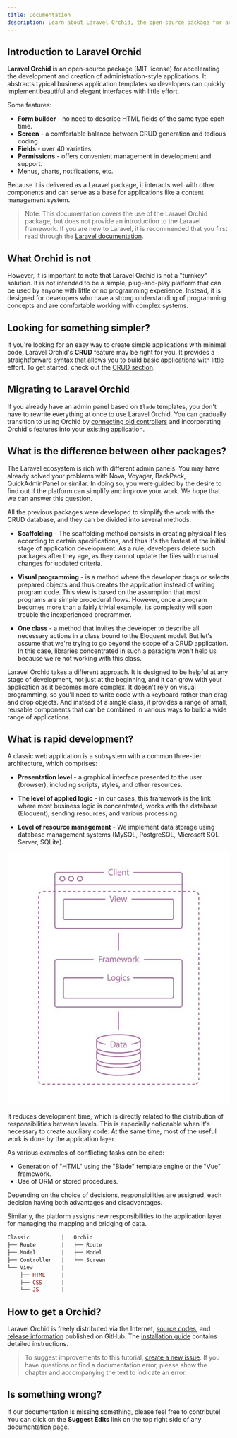 ```yaml
---
title: Documentation
description: Learn about Laravel Orchid, the open-source package for accelerating the development of administration-style applications. Explore the documentation for features like permission management, notifications, attachments, form builder, charts, configuration, controllers, custom templates, display elements, form elements, Eloquent filters, global search with Scout, layers for grouping, and using icons and SVG icons in your project.
---
```


## Introduction to Laravel Orchid

**Laravel Orchid** is an open-source package (MIT license) for accelerating the development and creation of administration-style applications. It abstracts typical business application templates so developers can quickly implement beautiful and elegant interfaces with little effort.

Some features:

- **Form builder** - no need to describe HTML fields of the same type each time.
- **Screen** - a comfortable balance between CRUD generation and tedious coding.
- **Fields** - over 40 varieties.
- **Permissions** - offers convenient management in development and support.
- Menus, charts, notifications, etc.


Because it is delivered as a Laravel package, it interacts well with other components and can serve as a base for applications like a content management system.


> Note: This documentation covers the use of the Laravel Orchid package, but does not provide an introduction to the Laravel framework. If you are new to Laravel, it is recommended that you first read through the [Laravel documentation](https://laravel.com/docs/).


## What Orchid is not

However, it is important to note that Laravel Orchid is not a "turnkey" solution. It is not intended to be a simple, plug-and-play platform that can be used by anyone with little or no programming experience. Instead, it is designed for developers who have a strong understanding of programming concepts and are comfortable working with complex systems.

## Looking for something simpler?


If you're looking for an easy way to create simple applications with minimal code, Laravel Orchid's **CRUD** feature may be right for you. It provides a straightforward syntax that allows you to build basic applications with little effort. To get started, check out the [CRUD section](https://orchid.software/en/docs/packages/crud/#introduction).


## Migrating to Laravel Orchid


If you already have an admin panel based on `Blade` templates, you don't have to rewrite everything at once to use Laravel Orchid. You can gradually transition to using Orchid by [connecting old controllers](https://orchid.software/en/docs/controllers) and incorporating Orchid's features into your existing application.


## What is the difference between other packages?

The Laravel ecosystem is rich with different admin panels.
You may have already solved your problems with Nova, Voyager, BackPack, QuickAdminPanel or similar.
In doing so, you were guided by the desire to find out if the platform can simplify and improve your work.
We hope that we can answer this question.

All the previous packages were developed to simplify the work with the CRUD database, and they can be divided into several methods:

- **Scaffolding** - The scaffolding method consists in creating physical files according to certain specifications, and thus it's the fastest at the initial stage of application development. As a rule, developers delete such packages after they age, as they cannot update the files with manual changes for updated criteria.

- **Visual programming** - is a method where the developer drags or selects prepared objects and thus creates the application instead of writing program code. This view is based on the assumption that most programs are simple procedural flows. However, once a program becomes more than a fairly trivial example, its complexity will soon trouble the inexperienced programmer.

- **One class** - a method that invites the developer to describe all necessary actions in a class bound to the Eloquent model. But let's assume that we're trying to go beyond the scope of a CRUD application. In this case, libraries concentrated in such a paradigm won't help us because we're not working with this class.

Laravel Orchid takes a different approach. It is designed to be helpful at any stage of development, not just at the beginning, and it can grow with your application as it becomes more complex. It doesn't rely on visual programming, so you'll need to write code with a keyboard rather than drag and drop objects. And instead of a single class, it provides a range of small, reusable components that can be combined in various ways to build a wide range of applications.


## What is rapid development?

A classic web application is a subsystem with a common three-tier architecture, which comprises:

- **Presentation level** - a graphical interface presented to the user (browser), including scripts, styles, and other resources.

- **The level of applied logic** - in our cases, this framework is the link where most business logic is concentrated, works with the database (Eloquent), sending resources, and various processing.

- **Level of resource management** - We implement data storage using database management systems (MySQL, PostgreSQL, Microsoft SQL Server, SQLite).

 
![Architecture](/img/scheme/architecture.jpg)

It reduces development time, which is directly related to the distribution of responsibilities between levels. This is especially noticeable when it's necessary to create auxiliary code. At the same time, most of the useful work is done by the application layer.

As various examples of conflicting tasks can be cited:
- Generation of "HTML" using the "Blade" template engine or the "Vue" framework.
- Use of ORM or stored procedures.

Depending on the choice of decisions, responsibilities are assigned, each decision having both advantages and disadvantages.

Similarly, the platform assigns new responsibilities to the application layer for managing the mapping and bridging of data.

```php
Classic          |   Orchid
├── Route        |   ├── Route   
├── Model        |   ├── Model 
├── Controller   |   └── Screen
└── View         |
    ├── HTML     |
    ├── CSS      |
    └── JS       |
```


## How to get a Orchid?

Laravel Orchid is freely distributed via the Internet, [source codes](https://github.com/orchidsoftware/platform), and [release information](https://github.com/orchidsoftware/platform/releases) published on GitHub. The [installation guide](/en/docs/installation/) contains detailed instructions.

> To suggest improvements to this tutorial, [create a new issue](https://github.com/orchidsoftware/orchid.software/issues).
If you have questions or find a documentation error, please show the chapter and accompanying the text to indicate an error.


## Is something wrong?

If our documentation is missing something, please feel free to contribute!
You can click on the **Suggest Edits** link on the top right side of any documentation page.
